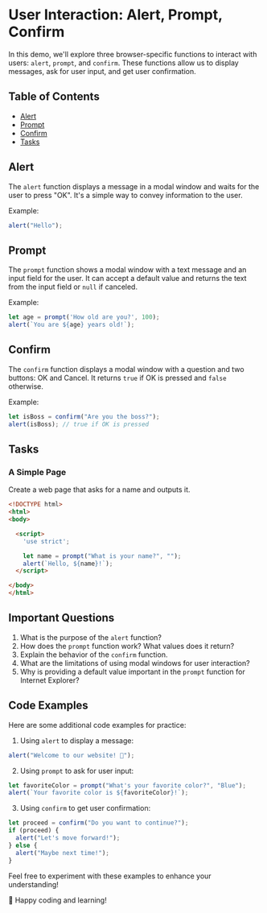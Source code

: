 
# User Interaction: Alert, Prompt, Confirm

In this demo, we'll explore three browser-specific functions to interact with users: `alert`, `prompt`, and `confirm`. These functions allow us to display messages, ask for user input, and get user confirmation.

## Table of Contents
- [Alert](#alert)
- [Prompt](#prompt)
- [Confirm](#confirm)
- [Tasks](#tasks)

## Alert

The `alert` function displays a message in a modal window and waits for the user to press "OK". It's a simple way to convey information to the user.

Example:
```javascript
alert("Hello");
```

## Prompt

The `prompt` function shows a modal window with a text message and an input field for the user. It can accept a default value and returns the text from the input field or `null` if canceled.

Example:
```javascript
let age = prompt('How old are you?', 100);
alert(`You are ${age} years old!`);
```

## Confirm

The `confirm` function displays a modal window with a question and two buttons: OK and Cancel. It returns `true` if OK is pressed and `false` otherwise.

Example:
```javascript
let isBoss = confirm("Are you the boss?");
alert(isBoss); // true if OK is pressed
```

## Tasks

### A Simple Page

Create a web page that asks for a name and outputs it.

```html
<!DOCTYPE html>
<html>
<body>

  <script>
    'use strict';

    let name = prompt("What is your name?", "");
    alert(`Hello, ${name}!`);
  </script>

</body>
</html>
```

## Important Questions

1. What is the purpose of the `alert` function?
2. How does the `prompt` function work? What values does it return?
3. Explain the behavior of the `confirm` function.
4. What are the limitations of using modal windows for user interaction?
5. Why is providing a default value important in the `prompt` function for Internet Explorer?

## Code Examples

Here are some additional code examples for practice:

1. Using `alert` to display a message:
```javascript
alert("Welcome to our website! 🎉");
```

2. Using `prompt` to ask for user input:
```javascript
let favoriteColor = prompt("What's your favorite color?", "Blue");
alert(`Your favorite color is ${favoriteColor}!`);
```

3. Using `confirm` to get user confirmation:
```javascript
let proceed = confirm("Do you want to continue?");
if (proceed) {
  alert("Let's move forward!");
} else {
  alert("Maybe next time!");
}
```

Feel free to experiment with these examples to enhance your understanding!

🚀 Happy coding and learning!
